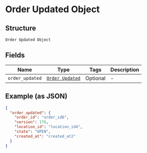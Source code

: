 
# Order Updated Object

## Structure

`Order Updated Object`

## Fields

| Name | Type | Tags | Description |
|  --- | --- | --- | --- |
| `order_updated` | [`Order Updated`](/doc/models/order-updated.md) | Optional | - |

## Example (as JSON)

```json
{
  "order_updated": {
    "order_id": "order_id6",
    "version": 176,
    "location_id": "location_id4",
    "state": "OPEN",
    "created_at": "created_at2"
  }
}
```


